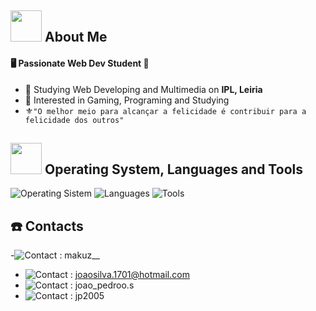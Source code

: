 ## <img src="https://raw.githubusercontent.com/nixin72/nixin72/master/wave.gif" width="50px" height="50px"> About Me

#### 🖥️ Passionate Web Dev Student 📸
- :school: Studying Web Developing and Multimedia on **IPL, Leiria**
- :cookie: Interested in Gaming, Programing and Studying
- ⚜️` "O melhor meio para alcançar a felicidade é contribuir para a felicidade dos outros" `

<!-- Languages and Tools, To add, search the respective icon on 
https://github.com/tandpfun/skill-icons?tab=readme-ov-file#icons-list -->

## <img src="https://media2.giphy.com/media/QssGEmpkyEOhBCb7e1/giphy.gif?cid=ecf05e47a0n3gi1bfqntqmob8g9aid1oyj2wr3ds3mg700bl&rid=giphy.gif" width="50px" height="50px"> Operating System, Languages and Tools

<img src="https://skillicons.dev/icons?i=windows " alt="Operating Sistem">

<img src="https://skillicons.dev/icons?i=html,css,js,php,jquery,mysql" alt="Languages">

<img src="https://skillicons.dev/icons?i=vscode,github,bootstrap,wordpress,ps,ai,pr,figma" alt="Tools">


<!-- Contacts, same as before, search the icon add the respective information and make sure everything is running well -->

## <!-- <img src=" " width="50px" height="50px">-->:telephone: Contacts

-<img src="https://skillicons.dev/icons?i=discord" alt="Contact"> : makuz__
- <img src="https://skillicons.dev/icons?i=gmail" alt="Contact"> : joaosilva.1701@hotmail.com
- <img src="https://skillicons.dev/icons?i=instagram" alt="Contact"> : joao_pedroo.s
- <img src="https://skillicons.dev/icons?i=linkedin" alt="Contact"> : jp2005


</div>
